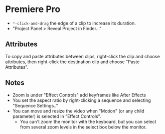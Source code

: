 # Premiere Pro

- `⌃-click-and-drag` the edge of a clip to increase its duration.
- "Project Panel > Reveal Project in Finder..."

## Attributes

To copy and paste attributes between clips, right-click the clip and choose attributes, then right-click the destination clip and choose "Paste Attributes".

## Notes

- Zoom is under "Effect Controls" add keyframes like After Effects
- You set the aspect ratio by right-clicking a sequence and selecting "Sequence Settings.."
- You can move and resize the video when "Motion" (or any child parameter) is selected in "Effect Controls".
	- You can't zoom the monitor with the keyboard, but you can select from several zoom levels in the select box below the monitor.